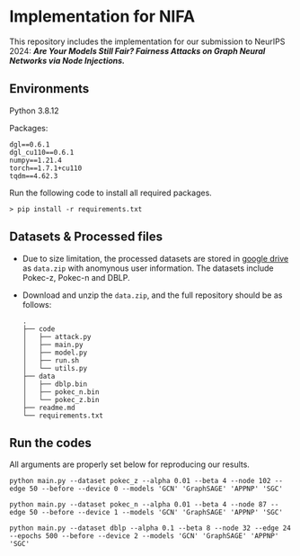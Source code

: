 # Implementation for NIFA

This repository includes the implementation for our submission to NeurIPS 2024: ***Are Your Models Still Fair? Fairness Attacks on Graph Neural Networks via Node Injections.***

## Environments

Python 3.8.12

Packages:

```
dgl==0.6.1
dgl_cu110==0.6.1
numpy==1.21.4
torch==1.7.1+cu110
tqdm==4.62.3
```

Run the following code to install all required packages.

```
> pip install -r requirements.txt
```

## Datasets & Processed files

- Due to size limitation, the processed datasets are stored in  [google drive](https://drive.google.com/file/d/1WJYj8K3_H3GmJg-RZeRsJ8Z64gt3qCnq/view?usp=drive_link) as `data.zip` with anomynous user information. The datasets include Pokec-z, Pokec-n and DBLP. 

- Download and unzip the `data.zip`, and the full repository should be as follows:

  ```
  .
  ├── code
  │   ├── attack.py
  │   ├── main.py
  │   ├── model.py
  │   ├── run.sh
  │   └── utils.py
  ├── data
  │   ├── dblp.bin
  │   ├── pokec_n.bin
  │   └── pokec_z.bin
  ├── readme.md
  └── requirements.txt
  ```

## Run the codes

All arguments are properly set below for reproducing our results. 

```
python main.py --dataset pokec_z --alpha 0.01 --beta 4 --node 102 --edge 50 --before --device 0 --models 'GCN' 'GraphSAGE' 'APPNP' 'SGC'

python main.py --dataset pokec_n --alpha 0.01 --beta 4 --node 87 --edge 50 --before --device 1 --models 'GCN' 'GraphSAGE' 'APPNP' 'SGC'

python main.py --dataset dblp --alpha 0.1 --beta 8 --node 32 --edge 24 --epochs 500 --before --device 2 --models 'GCN' 'GraphSAGE' 'APPNP' 'SGC'
```
